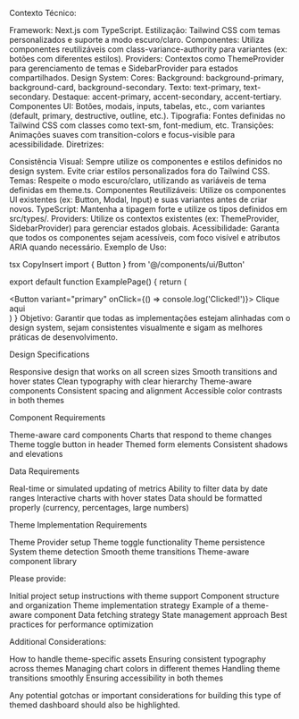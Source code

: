 Contexto Técnico:

Framework: Next.js com TypeScript.
Estilização: Tailwind CSS com temas personalizados e suporte a modo escuro/claro.
Componentes: Utiliza componentes reutilizáveis com class-variance-authority para variantes (ex: botões com diferentes estilos).
Providers: Contextos como ThemeProvider para gerenciamento de temas e SidebarProvider para estados compartilhados.
Design System:
Cores:
Background: background-primary, background-card, background-secondary.
Texto: text-primary, text-secondary.
Destaque: accent-primary, accent-secondary, accent-tertiary.
Componentes UI: Botões, modais, inputs, tabelas, etc., com variantes (default, primary, destructive, outline, etc.).
Tipografia: Fontes definidas no Tailwind CSS com classes como text-sm, font-medium, etc.
Transições: Animações suaves com transition-colors e focus-visible para acessibilidade.
Diretrizes:

Consistência Visual: Sempre utilize os componentes e estilos definidos no design system. Evite criar estilos personalizados fora do Tailwind CSS.
Temas: Respeite o modo escuro/claro, utilizando as variáveis de tema definidas em theme.ts.
Componentes Reutilizáveis: Utilize os componentes UI existentes (ex: Button, Modal, Input) e suas variantes antes de criar novos.
TypeScript: Mantenha a tipagem forte e utilize os tipos definidos em src/types/.
Providers: Utilize os contextos existentes (ex: ThemeProvider, SidebarProvider) para gerenciar estados globais.
Acessibilidade: Garanta que todos os componentes sejam acessíveis, com foco visível e atributos ARIA quando necessário.
Exemplo de Uso:

tsx
CopyInsert
import { Button } from '@/components/ui/Button'

export default function ExamplePage() {
  return (
    <div className="bg-background-primary text-text-primary p-4">
      <Button variant="primary" onClick={() => console.log('Clicked!')}>
        Clique aqui
      </Button>
    </div>
  )
}
Objetivo: Garantir que todas as implementações estejam alinhadas com o design system, sejam consistentes visualmente e sigam as melhores práticas de desenvolvimento.

Design Specifications

Responsive design that works on all screen sizes
Smooth transitions and hover states
Clean typography with clear hierarchy
Theme-aware components
Consistent spacing and alignment
Accessible color contrasts in both themes

Component Requirements

Theme-aware card components
Charts that respond to theme changes
Theme toggle button in header
Themed form elements
Consistent shadows and elevations

Data Requirements

Real-time or simulated updating of metrics
Ability to filter data by date ranges
Interactive charts with hover states
Data should be formatted properly (currency, percentages, large numbers)

Theme Implementation Requirements

Theme Provider setup
Theme toggle functionality
Theme persistence
System theme detection
Smooth theme transitions
Theme-aware component library

Please provide:

Initial project setup instructions with theme support
Component structure and organization
Theme implementation strategy
Example of a theme-aware component
Data fetching strategy
State management approach
Best practices for performance optimization

Additional Considerations:

How to handle theme-specific assets
Ensuring consistent typography across themes
Managing chart colors in different themes
Handling theme transitions smoothly
Ensuring accessibility in both themes

Any potential gotchas or important considerations for building this type of themed dashboard should also be highlighted.
